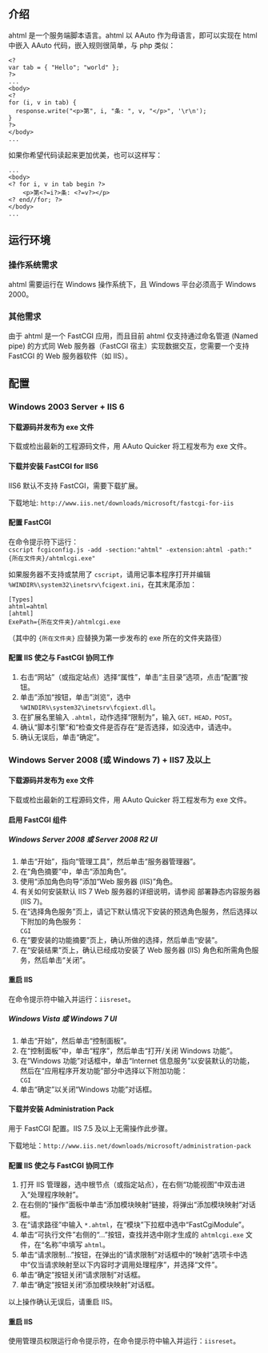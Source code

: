## 介绍
ahtml 是一个服务端脚本语言。ahtml 以 AAuto 作为母语言，即可以实现在 html 中嵌入 AAuto 代码，嵌入规则很简单，与 php 类似：

```
<?
var tab = { "Hello"; "world" };
?>
...
<body>
<?
for (i, v in tab) {
  response.write("<p>第", i, "条: ", v, "</p>", '\r\n');
}
?>
</body>
...
```

如果你希望代码读起来更加优美，也可以这样写：

```
...
<body>
<? for i, v in tab begin ?>
	<p>第<?=i?>条: <?=v?></p>
<? end//for; ?>
</body>
...
```

## 运行环境

### 操作系统需求
ahtml 需要运行在 Windows 操作系统下，且 Windows 平台必须高于 Windows 2000。

### 其他需求
由于 ahtml 是一个 FastCGI 应用，而且目前 ahtml 仅支持通过命名管道 (Named pipe) 的方式同 Web 服务器（FastCGI 宿主）实现数据交互，您需要一个支持 FastCGI 的 Web 服务器软件（如 IIS）。

## 配置

### Windows 2003 Server + IIS 6

#### 下载源码并发布为 exe 文件
下载或检出最新的工程源码文件，用 AAuto Quicker 将工程发布为 exe 文件。

#### 下载并安装 FastCGI for IIS6
IIS6 默认不支持 FastCGI，需要下载扩展。

下载地址: ``http://www.iis.net/downloads/microsoft/fastcgi-for-iis``

#### 配置 FastCGI
在命令提示符下运行：<br />
``cscript fcgiconfig.js -add -section:"ahtml" -extension:ahtml -path:"{所在文件夹}/ahtmlcgi.exe"``

如果服务器不支持或禁用了 ``cscript``，请用记事本程序打开并编辑 ``%WINDIR%\system32\inetsrv\fcigext.ini``，在其末尾添加：
```
[Types]
ahtml=ahtml
[ahtml]
ExePath={所在文件夹}/ahtmlcgi.exe
```
（其中的 ``{所在文件夹}`` 应替换为第一步发布的 exe 所在的文件夹路径）

#### 配置 IIS 使之与 FastCGI 协同工作
1. 右击“网站”（或指定站点）选择“属性”，单击“主目录”选项，点击“配置”按钮。
2. 单击”添加“按钮，单击”浏览“，选中 ``%WINDIR%\system32\inetsrv\fcgiext.dll``。
3. 在扩展名里输入 ``.ahtml``，动作选择“限制为”，输入 ``GET，HEAD，POST``。
4. 确认“脚本引擎”和“检查文件是否存在”是否选择，如没选中，请选中。
5. 确认无误后，单击“确定”。

### Windows Server 2008 (或 Windows 7) + IIS7 及以上
#### 下载源码并发布为 exe 文件
下载或检出最新的工程源码文件，用 AAuto Quicker 将工程发布为 exe 文件。

#### 启用 FastCGI 组件
##### Windows Server 2008 或 Server 2008 R2 UI
1. 单击“开始”，指向“管理工具”，然后单击“服务器管理器”。
2. 在“角色摘要”中，单击“添加角色”。
3. 使用“添加角色向导”添加“Web 服务器 (IIS)”角色。
4. 有关如何安装默认 IIS 7 Web 服务器的详细说明，请参阅 部署静态内容服务器 (IIS 7)。
5. 在“选择角色服务”页上，请记下默认情况下安装的预选角色服务，然后选择以下附加的角色服务：<br />``CGI``
6. 在“要安装的功能摘要”页上，确认所做的选择，然后单击“安装”。
7. 在“安装结果”页上，确认已经成功安装了 Web 服务器 (IIS) 角色和所需角色服务，然后单击“关闭”。

#### 重启 IIS
在命令提示符中输入并运行：``iisreset``。

##### Windows Vista 或 Windows 7 UI
1. 单击“开始”，然后单击“控制面板”。
2. 在“控制面板”中，单击“程序”，然后单击“打开/关闭 Windows 功能”。
3. 在“Windows 功能”对话框中，单击“Internet 信息服务”以安装默认的功能，然后在“应用程序开发功能”部分中选择以下附加功能：<br />``CGI``
4. 单击“确定”以关闭“Windows 功能”对话框。

#### 下载并安装 Administration Pack
用于 FastCGI 配置。IIS 7.5 及以上无需操作此步骤。

下载地址：``http://www.iis.net/downloads/microsoft/administration-pack``

#### 配置 IIS 使之与 FastCGI 协同工作
1. 打开 IIS 管理器，选中根节点（或指定站点），在右侧“功能视图”中双击进入“处理程序映射”。
2. 在右侧的“操作”面板中单击“添加模块映射”链接，将弹出“添加模块映射”对话框。
3. 在“请求路径”中输入 ``*.ahtml``，在“模块”下拉框中选中“FastCgiModule”。
4. 单击“可执行文件”右侧的“...”按钮，查找并选中刚才生成的 ``ahtmlcgi.exe`` 文件，在“名称”中填写 ``ahtml``。
5. 单击“请求限制...”按钮，在弹出的“请求限制”对话框中的“映射”选项卡中选中“仅当请求映射至以下内容时才调用处理程序”，并选择“文件”。
6. 单击“确定”按钮关闭“请求限制”对话框。
7. 单击“确定”按钮关闭“添加模块映射”对话框。

以上操作确认无误后，请重启 IIS。

#### 重启 IIS
使用管理员权限运行命令提示符，在命令提示符中输入并运行：``iisreset``。
